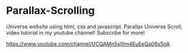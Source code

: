 # Parallax-Scrolling
Universe website using html, css and javascript.
Parallax Universe Scroll, video tutorial in my youtube channel!
Subscribe for more!

https://www.youtube.com/channel/UCQAMn5s0lm4EuEeQa08s5oA
